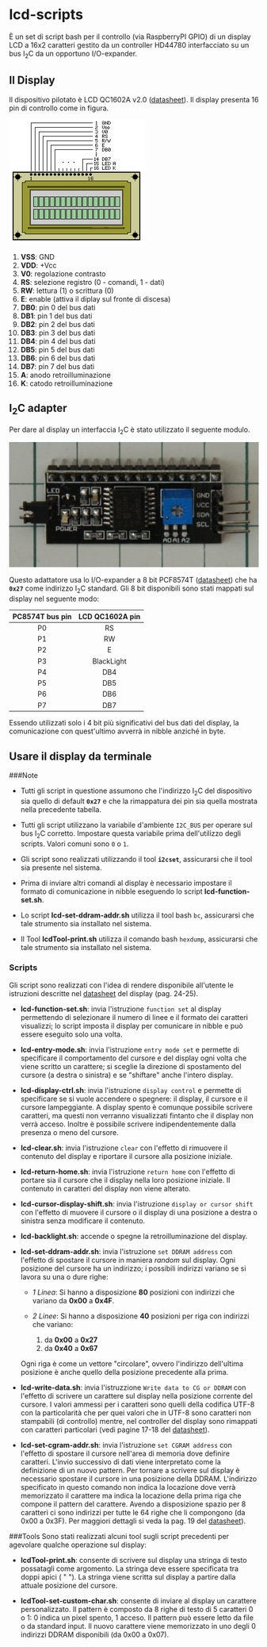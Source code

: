# lcd-scripts

È un set di script bash per il controllo (via RaspberryPI GPIO) di un display
LCD a 16x2 caratteri gestito da un controller HD44780 interfacciato su un bus
I<sub>2</sub>C da un opportuno I/O-expander.


## Il Display

Il dispositivo pilotato è LCD QC1602A v2.0
([datasheet](https://www.sparkfun.com/datasheets/LCD/HD44780.pdf)). Il display
presenta 16 pin di controllo come in figura.

![lcd-pinout](./lcd-pinout.gif "lcd-pinout")

01. **VSS**: GND
02. **VDD**: +Vcc
03. **V0**:  regolazione contrasto
04. **RS**:  selezione registro (0 - comandi, 1 - dati)
05. **RW**:  lettura (1) o scrittura (0)
06. **E**:   enable (attiva il diplay sul fronte di discesa)
07. **DB0**: pin 0 del bus dati
08. **DB1**: pin 1 del bus dati
09. **DB2**: pin 2 del bus dati
10. **DB3**: pin 3 del bus dati
11. **DB4**: pin 4 del bus dati
12. **DB5**: pin 5 del bus dati
13. **DB6**: pin 6 del bus dati
14. **DB7**: pin 7 del bus dati
15. **A**:   anodo retroilluminazione
16. **K**:   catodo retroilluminazione


## I<sub>2</sub>C adapter

Per dare al display un interfaccia I<sub>2</sub>C è stato utilizzato il seguente
modulo.

![i2c-adapter](./i2c-adapter.png "i2c-adapter")

Questo adattatore usa lo I/O-expander a 8 bit PCF8574T
([datasheet](http://www.nxp.com/documents/data_sheet/PCF8574.pdf)) che ha
**`0x27`** come indirizzo I<sub>2</sub>C standard. Gli 8 bit disponibili sono
stati mappati sul display nel seguente modo:

PC8574T bus pin | LCD QC1602A pin
:--------------:|:---------------:
P0              |RS
P1              |RW
P2              |E
P3              |BlackLight
P4              |DB4
P5              |DB5
P6              |DB6
P7              |DB7

Essendo utilizzati solo i 4 bit più significativi del bus dati del display, la
comunicazione con quest'ultimo avverrà in nibble anziché in byte.


## Usare il display da terminale
###Note
 - Tutti gli script in questione assumono che l'indirizzo I<sub>2</sub>C del
 dispositivo sia quello di default **`0x27`** e che la rimappatura dei pin sia
 quella mostrata nella precedente tabella.

 - Tutti gli script utilizzano la variabile d'ambiente `I2C_BUS` per operare sul
 bus I<sub>2</sub>C corretto. Impostare questa variabile prima dell'utilizzo
 degli scripts. Valori comuni sono `0` o `1`.

 - Gli script sono realizzati utilizzando il tool **`i2cset`**, assicurarsi che
 il tool sia presente nel sistema.
 
 - Prima di inviare altri comandi al display è necessario impostare il formato
 di comunicazione in nibble eseguendo lo script **lcd-function-set.sh**.
 
 - Lo script **lcd-set-ddram-addr.sh** utilizza il tool bash `bc`, assicurarsi
 che tale strumento sia installato nel sistema.
 
 - Il Tool **lcdTool-print.sh** utilizza il comando bash `hexdump`, assicurarsi
 che tale strumento sia installato nel sistema.
 
### Scripts
Gli script sono realizzati con l'idea di rendere disponibile all'utente le
istruzioni descritte nel
[datasheet](http://www.nxp.com/documents/data_sheet/PCF8574.pdf) del display
(pag. 24-25).

 - **lcd-function-set.sh**: invia l'istruzione `function set` al display
 permettendo di selezionare il numero di linee e il formato dei caratteri
 visualizzi; lo script imposta il display per comunicare in nibble e può essere
 eseguito solo una volta.
 
 - **lcd-entry-mode.sh**: invia l'istruzione `entry mode set` e permette di
 specificare il comportamento del cursore e del display ogni volta che viene
 scritto un carattere; si sceglie la direzione di spostamento del cursore (a
 destra o sinistra) e se "shiftare" anche l'intero display.
 
 - **lcd-display-ctrl.sh**: invia l'istruzione `display control` e permette di
 specificare se si vuole accendere o spegnere: il display, il cursore e il
 cursore lampeggiante. A display spento è comunque possibile scrivere caratteri,
 ma questi non verranno visualizzati fintanto che il display non verrà acceso.
 Inoltre è possibile scrivere indipendentemente dalla presenza o meno del
 cursore.
 
 - **lcd-clear.sh**: invia l'istruzione `clear` con l'effetto di rimuovere il
 contenuto del display e riportare il cursore alla posizione iniziale.
 
 - **lcd-return-home.sh**: invia l'istruzione `return home` con l'effetto di
 portare sia il cursore che il display nella loro posizione iniziale. Il
 contenuto in caratteri del display non viene alterato.
 
 - **lcd-cursor-display-shift.sh**: invia l'istruzione `display or cursor shift`
 con l'effetto di muovere il cursore o il display di una posizione a destra o
 sinistra senza modificare il contenuto.
 
 - **lcd-backlight.sh**: accende o spegne la retroilluminazione del display.
 
 - **lcd-set-ddram-addr.sh**: invia l'istruzione `set DDRAM address` con l'effetto
 di spostare il cursore in maniera *random* sul display. Ogni posizione del
 cursore ha un indirizzo; i possibili indirizzi variano se si lavora su una o
 dure righe:
    - *1 Linea*: Si hanno a disposizione **80** posizioni con indirizzi che
    variano da **0x00** a **0x4F**.
    - *2 Linee*: Si hanno a disposizione **40** posizioni per riga con
    indirizzi che variano:

        1. da **0x00** a **0x27**
        2. da **0x40** a **0x67**
 
    Ogni riga è come un vettore "circolare", ovvero l'indirizzo dell'ultima
 posizione è anche quello della posizione precedente alla prima.

 - **lcd-write-data.sh**: invia l'istruzzione `Write data to CG or DDRAM` con
 l'effetto di scrivere un carattere sul display nella posizione corrente del
 cursore. I valori ammessi per i caratteri sono quelli della codifica UTF-8 con
 la particolarità che per quei valori che in UTF-8 sono caratteri non stampabili
 (di controllo) mentre, nel controller del display sono rimappati con caratteri
 particolari (vedi pagine 17-18 del
 [datasheet](http://www.nxp.com/documents/data_sheet/PCF8574.pdf)).
 
 - **lcd-set-cgram-addr.sh**: invia l'istruzione `set CGRAM address` con
 l'effetto di spostare il cursore nell'area di memoria dove definire caratteri.
 L'invio successivo di dati viene interpretato come la definizione di un nuovo
 pattern. Per tornare a scrivere sul display è necessario spostare il cursore
 in una posizione della DDRAM. L'indirizzo specificato in questo comando non
 indica la locazione dove verrà memorizzato il carattere ma indica la locazione
 della prima riga che compone il pattern del carattere. Avendo a disposizione
 spazio per 8 caratteri ci sono indirizzi per tutte le 64 righe che li
 compongono (da 0x00 a 0x3F). Per maggiori dettagli si veda la pag. 19 del
 [datasheet](http://www.nxp.com/documents/data_sheet/PCF8574.pdf)).

###Tools
Sono stati realizzati alcuni tool sugli script precedenti per agevolare qualche
operazione sul display:

 - **lcdTool-print.sh**: consente di scrivere sul display una stringa di testo
 possatagli come argomento. La stringa deve essere specificata tra doppi apici (
 " "). La stringa viene scritta sul display a partire dalla attuale posizione
 del cursore.
 
 - **lcdTool-set-custom-char.sh**: consente di inviare al display un carattere
 personalizzato. Il pattern è composto da 8 righe di testo di 5 caratteri 0 o 1:
 0 indica un pixel spento, 1 acceso. Il pattern può essere letto da file o da
 standard input. Il nuovo carattere viene memorizzato in uno degli 0 indirizzi
 DDRAM disponibili (da 0x00 a 0x07).

